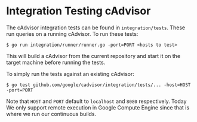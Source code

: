 # Integration Testing cAdvisor

The cAdvisor integration tests can be found in `integration/tests`. These run queries on a running cAdvisor. To run these tests:

```
$ go run integration/runner/runner.go -port=PORT <hosts to test>
```

This will build a cAdvisor from the current repository and start it on the target machine before running the tests.

To simply run the tests against an existing cAdvisor:

```
$ go test github.com/google/cadvisor/integration/tests/... -host=HOST -port=PORT
```

Note that `HOST` and `PORT` default to `localhost` and `8080` respectively.
Today We only support remote execution in Google Compute Engine since that is where we run our continuous builds.
